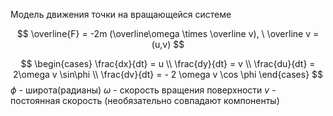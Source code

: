 Модель движения точки на вращающейся системе

$$
	\overline{F} = -2m  (\overline\omega \times \overline v), \ \overline v = (u,v)
$$

$$
	\begin{cases}
	\frac{dx}{dt} = u \\
	\frac{dy}{dt} = v \\
	\frac{du}{dt} = 2\omega v \sin\phi \\
	\frac{dv}{dt} = - 2 \omega v \cos \phi
	\end{cases}
$$
$\phi$ - широта(радианы)
$\omega$ - скорость вращения поверхности
$v$ - постоянная скорость (необязательно совпадают компоненты)
